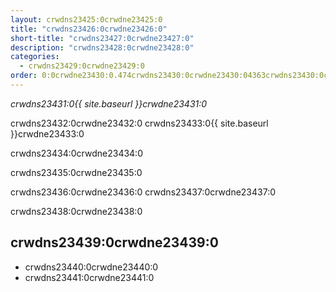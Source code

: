 ```yaml
---
layout: crwdns23425:0crwdne23425:0
title: "crwdns23426:0crwdne23426:0"
short-title: "crwdns23427:0crwdne23427:0"
description: "crwdns23428:0crwdne23428:0"
categories:
  - crwdns23429:0crwdne23429:0
order: 0:0crwdne23430:0.474crwdns23430:0crwdne23430:04363crwdns23430:0crwdne23430:0
---
```

*crwdns23431:0{{ site.baseurl }}crwdne23431:0*

crwdns23432:0crwdne23432:0 crwdns23433:0{{ site.baseurl }}crwdne23433:0

crwdns23434:0crwdne23434:0

crwdns23435:0crwdne23435:0

crwdns23436:0crwdne23436:0 crwdns23437:0crwdne23437:0

crwdns23438:0crwdne23438:0

## crwdns23439:0crwdne23439:0

- crwdns23440:0crwdne23440:0
- crwdns23441:0crwdne23441:0